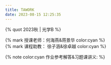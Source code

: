 ```yaml
---
title: TAWORK
date: 2023-08-15 12:25:35
---
```


{% quot  2023秋 | 光学B %}



{% mark 授课老师：何海燕&蒋景华   color:cyan %}   <br/>
{% mark 课程助教： 徐子涵&徐卓越   color:cyan %} 

{% note color:cyan 作业参考解答&习题课讲义: %}